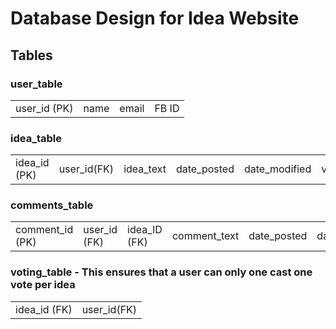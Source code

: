 # Database Design for Idea Website

## Tables 

### user_table
<table>
	<tr>
		<td>user_id (PK)</td><td>name</td><td>email</td><td>FB ID</td>
	</tr>
</table>

### idea_table
<table>
	<tr>
		<td>idea_id (PK)</td><td>user_id(FK)</td><td>idea_text</td><td>date_posted</td><td>date_modified</td><td>votes</td>
	</tr>
</table>

### comments_table
<table>
	<tr>
		<td>comment_id (PK)</td><td>user_id (FK)</td><td>idea_ID (FK)</td><td>comment_text</td><td>date_posted</td><td>date_modified</td>
	</tr>
</table>

### voting_table - This ensures that a user can only one cast one vote per idea 
<table>
	<tr>
		<td>idea_id (FK)</td><td>user_id(FK)</td>
	</tr>
</table>
